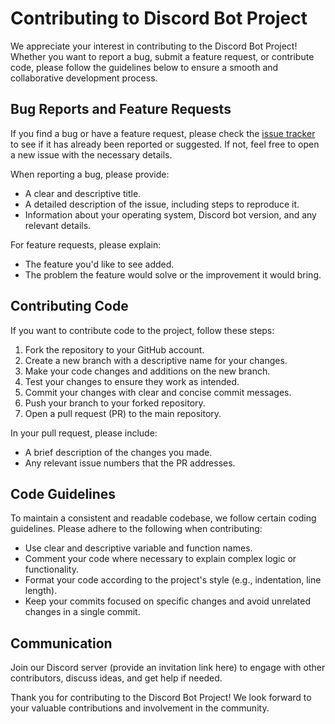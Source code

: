 # Contributing to Discord Bot Project

We appreciate your interest in contributing to the Discord Bot Project! Whether you want to report a bug, submit a feature request, or contribute code, please follow the guidelines below to ensure a smooth and collaborative development process.

## Bug Reports and Feature Requests

If you find a bug or have a feature request, please check the [issue tracker](link-to-issue-tracker) to see if it has already been reported or suggested. If not, feel free to open a new issue with the necessary details.

When reporting a bug, please provide:

- A clear and descriptive title.
- A detailed description of the issue, including steps to reproduce it.
- Information about your operating system, Discord bot version, and any relevant details.

For feature requests, please explain:

- The feature you'd like to see added.
- The problem the feature would solve or the improvement it would bring.

## Contributing Code

If you want to contribute code to the project, follow these steps:

1. Fork the repository to your GitHub account.
2. Create a new branch with a descriptive name for your changes.
3. Make your code changes and additions on the new branch.
4. Test your changes to ensure they work as intended.
5. Commit your changes with clear and concise commit messages.
6. Push your branch to your forked repository.
7. Open a pull request (PR) to the main repository.

In your pull request, please include:

- A brief description of the changes you made.
- Any relevant issue numbers that the PR addresses.

## Code Guidelines

To maintain a consistent and readable codebase, we follow certain coding guidelines. Please adhere to the following when contributing:

- Use clear and descriptive variable and function names.
- Comment your code where necessary to explain complex logic or functionality.
- Format your code according to the project's style (e.g., indentation, line length).
- Keep your commits focused on specific changes and avoid unrelated changes in a single commit.

## Communication

Join our Discord server (provide an invitation link here) to engage with other contributors, discuss ideas, and get help if needed.

Thank you for contributing to the Discord Bot Project! We look forward to your valuable contributions and involvement in the community.
